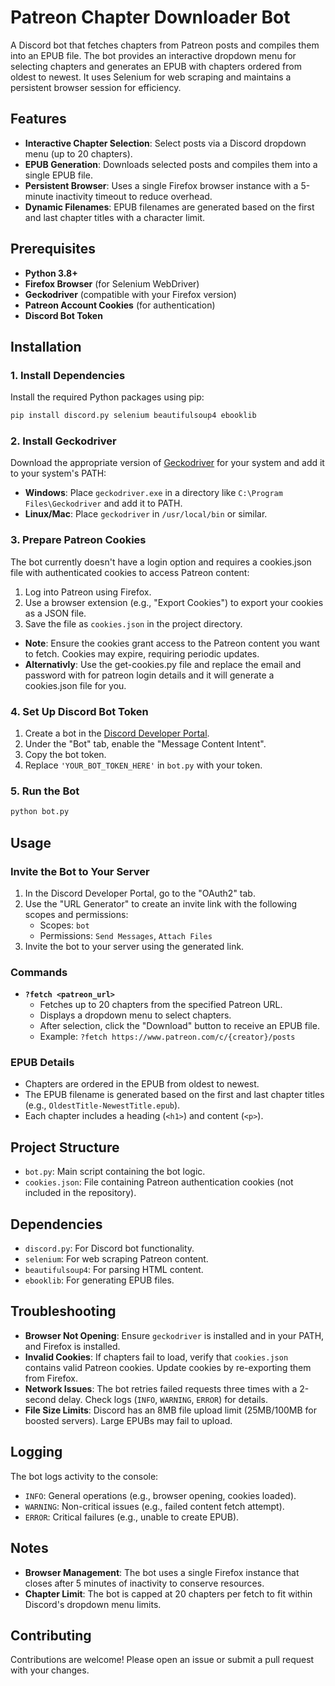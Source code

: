 # Patreon Chapter Downloader Bot

A Discord bot that fetches chapters from Patreon posts and compiles them into an EPUB file. The bot provides an interactive dropdown menu for selecting chapters and generates an EPUB with chapters ordered from oldest to newest. It uses Selenium for web scraping and maintains a persistent browser session for efficiency.

## Features
- **Interactive Chapter Selection**: Select posts via a Discord dropdown menu (up to 20 chapters).
- **EPUB Generation**: Downloads selected posts and compiles them into a single EPUB file.
- **Persistent Browser**: Uses a single Firefox browser instance with a 5-minute inactivity timeout to reduce overhead.
- **Dynamic Filenames**: EPUB filenames are generated based on the first and last chapter titles with a character limit.

## Prerequisites
- **Python 3.8+**
- **Firefox Browser** (for Selenium WebDriver)
- **Geckodriver** (compatible with your Firefox version)
- **Patreon Account Cookies** (for authentication)
- **Discord Bot Token**

## Installation

### 1. Install Dependencies
Install the required Python packages using pip:
```bash
pip install discord.py selenium beautifulsoup4 ebooklib
```

### 2. Install Geckodriver
Download the appropriate version of [Geckodriver](https://github.com/mozilla/geckodriver/releases) for your system and add it to your system's PATH:
- **Windows**: Place `geckodriver.exe` in a directory like `C:\Program Files\Geckodriver` and add it to PATH.
- **Linux/Mac**: Place `geckodriver` in `/usr/local/bin` or similar.

### 3. Prepare Patreon Cookies
The bot currently doesn't have a login option and requires a cookies.json file with authenticated cookies to access Patreon content:
1. Log into Patreon using Firefox.
2. Use a browser extension (e.g., "Export Cookies") to export your cookies as a JSON file.
3. Save the file as `cookies.json` in the project directory.

- **Note**: Ensure the cookies grant access to the Patreon content you want to fetch. Cookies may expire, requiring periodic updates.
- **Alternativly**: Use the get-cookies.py file and replace the email and password with for patreon login details and it will generate a cookies.json file for you.

### 4. Set Up Discord Bot Token
1. Create a bot in the [Discord Developer Portal](https://discord.com/developers/applications).
2. Under the "Bot" tab, enable the "Message Content Intent".
3. Copy the bot token.
4. Replace `'YOUR_BOT_TOKEN_HERE'` in `bot.py` with your token.

### 5. Run the Bot
```bash
python bot.py
```

## Usage

### Invite the Bot to Your Server
1. In the Discord Developer Portal, go to the "OAuth2" tab.
2. Use the "URL Generator" to create an invite link with the following scopes and permissions:
   - Scopes: `bot`
   - Permissions: `Send Messages`, `Attach Files`
3. Invite the bot to your server using the generated link.

### Commands
- **`?fetch <patreon_url>`**
  - Fetches up to 20 chapters from the specified Patreon URL.
  - Displays a dropdown menu to select chapters.
  - After selection, click the "Download" button to receive an EPUB file.
  - Example: `?fetch https://www.patreon.com/c/{creator}/posts`

### EPUB Details
- Chapters are ordered in the EPUB from oldest to newest.
- The EPUB filename is generated based on the first and last chapter titles (e.g., `OldestTitle-NewestTitle.epub`).
- Each chapter includes a heading (`<h1>`) and content (`<p>`).

## Project Structure
- `bot.py`: Main script containing the bot logic.
- `cookies.json`: File containing Patreon authentication cookies (not included in the repository).

## Dependencies
- `discord.py`: For Discord bot functionality.
- `selenium`: For web scraping Patreon content.
- `beautifulsoup4`: For parsing HTML content.
- `ebooklib`: For generating EPUB files.

## Troubleshooting
- **Browser Not Opening**: Ensure `geckodriver` is installed and in your PATH, and Firefox is installed.
- **Invalid Cookies**: If chapters fail to load, verify that `cookies.json` contains valid Patreon cookies. Update cookies by re-exporting them from Firefox.
- **Network Issues**: The bot retries failed requests three times with a 2-second delay. Check logs (`INFO`, `WARNING`, `ERROR`) for details.
- **File Size Limits**: Discord has an 8MB file upload limit (25MB/100MB for boosted servers). Large EPUBs may fail to upload.

## Logging
The bot logs activity to the console:
- `INFO`: General operations (e.g., browser opening, cookies loaded).
- `WARNING`: Non-critical issues (e.g., failed content fetch attempt).
- `ERROR`: Critical failures (e.g., unable to create EPUB).

## Notes
- **Browser Management**: The bot uses a single Firefox instance that closes after 5 minutes of inactivity to conserve resources.
- **Chapter Limit**: The bot is capped at 20 chapters per fetch to fit within Discord's dropdown menu limits.

## Contributing
Contributions are welcome! Please open an issue or submit a pull request with your changes.
